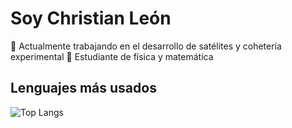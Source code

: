 # Soy Christian León

🔭 Actualmente trabajando en el desarrollo de satélites y cohetería experimental
🌱 Estudiante de física y matemática


<!--## 📊 Estadísticas de GitHub -->
<!--![Estadísticas](https://github-readme-stats.vercel.app/api?username=ChristianLeon1&show_icons=true&theme=radical)-->

## Lenguajes más usados
![Top Langs](https://github-readme-stats.vercel.app/api/top-langs/?username=ChristianLeon1&layout=compact&theme=dark)
